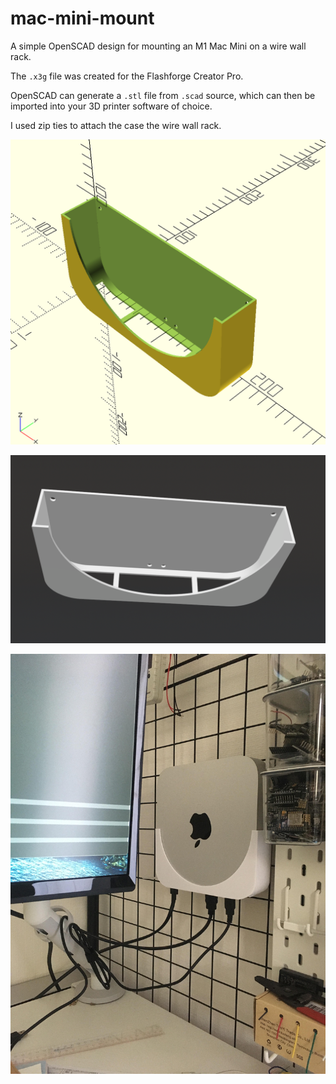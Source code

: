 # mac-mini-mount

A simple OpenSCAD design for mounting an M1 Mac Mini on a wire wall rack.

The `.x3g` file was created for the Flashforge Creator Pro.

OpenSCAD can generate a `.stl` file from `.scad` source, which can then be imported into your 3D printer software of choice.

I used zip ties to attach the case the wire wall rack.

![open-scad](./images/open_scad.png)

![STL Rendering](./images/stl_file.png)

![real_print](./images/real.jpg)
